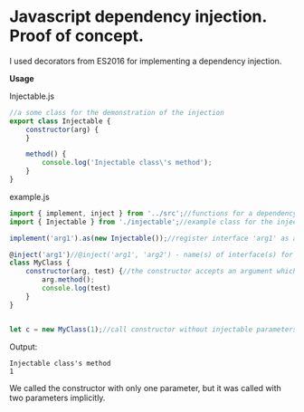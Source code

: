 # Javascript dependency injection. Proof of concept.

I used decorators from ES2016 for implementing a dependency injection.

__Usage__

Injectable.js
```js
//a some class for the demonstration of the injection
export class Injectable {
    constructor(arg) {
    }

    method() {
        console.log('Injectable class\'s method');
    }
}
```

example.js
```js
import { implement, inject } from '../src';//functions for a dependency injection
import { Injectable } from './injectable';//example class for the injection

implement('arg1').as(new Injectable());//register interface 'arg1' as a concrete object

@inject('arg1')//@inject('arg1', 'arg2') - name(s) of interface(s) for the injection to MyClass
class MyClass {
    constructor(arg, test) {//the constructor accepts an argument which will be replaced by IoC and some another argument
        arg.method();
        console.log(test)
    }
}


let c = new MyClass(1);//call constructor without injectable parameters
```

Output:
```
Injectable class's method
1
```

We called the constructor with only one parameter, but it was called with two parameters implicitly.

